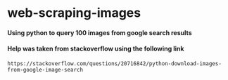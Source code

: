 # web-scraping-images
#### Using python to query 100 images from google search results


#### Help was taken from stackoverflow using the following link
    https://stackoverflow.com/questions/20716842/python-download-images-from-google-image-search
